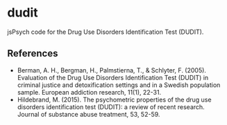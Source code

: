 # dudit

jsPsych code for the Drug Use Disorders Identification Test (DUDIT).

## References
- Berman, A. H., Bergman, H., Palmstierna, T., & Schlyter, F. (2005). Evaluation of the Drug Use Disorders Identification Test (DUDIT) in criminal justice and detoxification settings and in a Swedish population sample. European addiction research, 11(1), 22-31.
- Hildebrand, M. (2015). The psychometric properties of the drug use disorders identification test (DUDIT): a review of recent research. Journal of substance abuse treatment, 53, 52-59.
